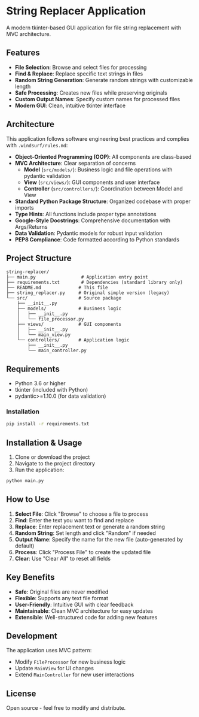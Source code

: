 # String Replacer Application

A modern tkinter-based GUI application for file string replacement with MVC architecture.

## Features

- **File Selection**: Browse and select files for processing
- **Find & Replace**: Replace specific text strings in files
- **Random String Generation**: Generate random strings with customizable length
- **Safe Processing**: Creates new files while preserving originals
- **Custom Output Names**: Specify custom names for processed files
- **Modern GUI**: Clean, intuitive tkinter interface

## Architecture

This application follows software engineering best practices and complies with `.windsurf/rules.md`:

- **Object-Oriented Programming (OOP)**: All components are class-based
- **MVC Architecture**: Clear separation of concerns
  - **Model** (`src/models/`): Business logic and file operations with pydantic validation
  - **View** (`src/views/`): GUI components and user interface
  - **Controller** (`src/controllers/`): Coordination between Model and View
- **Standard Python Package Structure**: Organized codebase with proper imports
- **Type Hints**: All functions include proper type annotations
- **Google-Style Docstrings**: Comprehensive documentation with Args/Returns
- **Data Validation**: Pydantic models for robust input validation
- **PEP8 Compliance**: Code formatted according to Python standards

## Project Structure

```
string-replacer/
├── main.py                 # Application entry point
├── requirements.txt        # Dependencies (standard library only)
├── README.md              # This file
├── string_replacer.py     # Original simple version (legacy)
└── src/                   # Source package
    ├── __init__.py
    ├── models/            # Business logic
    │   ├── __init__.py
    │   └── file_processor.py
    ├── views/             # GUI components
    │   ├── __init__.py
    │   └── main_view.py
    └── controllers/       # Application logic
        ├── __init__.py
        └── main_controller.py
```

## Requirements

- Python 3.6 or higher
- tkinter (included with Python)
- pydantic>=1.10.0 (for data validation)

### Installation

```bash
pip install -r requirements.txt
```

## Installation & Usage

1. Clone or download the project
2. Navigate to the project directory
3. Run the application:

```bash
python main.py
```

## How to Use

1. **Select File**: Click "Browse" to choose a file to process
2. **Find**: Enter the text you want to find and replace
3. **Replace**: Enter replacement text or generate a random string
4. **Random String**: Set length and click "Random" if needed
5. **Output Name**: Specify the name for the new file (auto-generated by default)
6. **Process**: Click "Process File" to create the updated file
7. **Clear**: Use "Clear All" to reset all fields

## Key Benefits

- **Safe**: Original files are never modified
- **Flexible**: Supports any text file format
- **User-Friendly**: Intuitive GUI with clear feedback
- **Maintainable**: Clean MVC architecture for easy updates
- **Extensible**: Well-structured code for adding new features

## Development

The application uses MVC pattern:
- Modify `FileProcessor` for new business logic
- Update `MainView` for UI changes
- Extend `MainController` for new user interactions

## License

Open source - feel free to modify and distribute.
